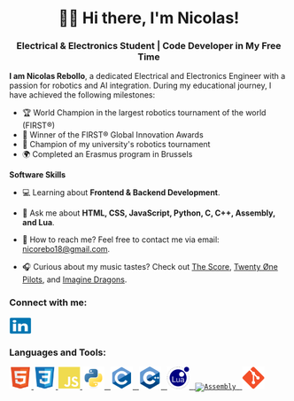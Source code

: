<h1 align="center">👋🏽 Hi there, I'm Nicolas!</h1>
<h3 align="center">Electrical & Electronics Student | Code Developer in My Free Time</h3>

**I am Nicolas Rebollo**, a dedicated Electrical and Electronics Engineer with a passion for robotics and AI integration. During my educational journey, I have achieved the following milestones:

- 🏆 World Champion in the largest robotics tournament of the world (FIRST®)
- 🏅 Winner of the FIRST® Global Innovation Awards
- 🥇 Champion of my university's robotics tournament
- 🌍 Completed an Erasmus program in Brussels


**Software Skills**
<!--- - 💼 Currently working on a GTA V Server at [EpiclandRP's Discord](https://discord.gg/zXSJKtwAra). -->

- 💻 Learning about **Frontend & Backend Development**.

- 💬 Ask me about **HTML, CSS, JavaScript, Python, C, C++, Assembly, and Lua**.

- 📧 How to reach me? Feel free to contact me via email: [nicorebo18@gmail.com](mailto:nicorebo18@gmail.com).

- 🎧 Curious about my music tastes? Check out [The Score](https://music.youtube.com/channel/UCdQICt_YIo4FEOaLtTOi4RA), [Twenty Øne Pilots](https://music.youtube.com/channel/UCnX0L9QiftAcWdzeBx31xCw), and [Imagine Dragons](https://music.youtube.com/channel/UC0aXrjVxG5pZr99v77wZdPQ).

<p align="left">
<h3 align="left">Connect with me:</h3>
<a href="https://www.linkedin.com/in/nicorebo18/" target="blank"><img align="center" src="https://raw.githubusercontent.com/devicons/devicon/master/icons/linkedin/linkedin-original.svg" alt="nicorebo18" height="30" width="40" /> </a>
</p>

<h3 align="left">Languages and Tools:</h3>
<p align="left">  
    <a href="https://www.w3.org/html/" target="_blank"> 
        <code><img src="https://raw.githubusercontent.com/devicons/devicon/master/icons/html5/html5-original.svg" alt="HTML" width="40" height="40"/></code> 
    </a>  
    <a href="https://www.w3schools.com/css/" target="_blank"> 
        <code><img src="https://raw.githubusercontent.com/devicons/devicon/master/icons/css3/css3-original.svg" alt="CSS" width="40" height="40"/></code>  
    </a> 
    <a href="https://developer.mozilla.org/en-US/docs/Web/JavaScript" target="_blank"> 
        <code><img src="https://raw.githubusercontent.com/devicons/devicon/master/icons/javascript/javascript-plain.svg" alt="JavaScript" width="40" height="40"/></code>  
    </a>
    <a href="https://www.python.org/" target="_blank"> 
        <code><img src="https://raw.githubusercontent.com/devicons/devicon/master/icons/python/python-original.svg" alt="Python" width="40" height="40"/> </code> 
    </a> 
    <a href="https://en.wikipedia.org/wiki/C_(programming_language)" target="_blank"> 
        <code><img src="https://raw.githubusercontent.com/devicons/devicon/master/icons/c/c-original.svg" alt="C" width="40" height="40"/> </code> 
    </a>
    <a href="https://en.wikipedia.org/wiki/C%2B%2B" target="_blank"> 
        <code><img src="https://raw.githubusercontent.com/devicons/devicon/master/icons/cplusplus/cplusplus-original.svg" alt="C++" width="40" height="40"/> </code> 
    </a>
    <a href="https://www.lua.org/" target="_blank"> 
        <code><img src="https://raw.githubusercontent.com/devicons/devicon/master/icons/lua/lua-original.svg" alt="Lua" width="40" height="40"/> </code> 
    </a>
    <a href="https://en.wikipedia.org/wiki/Assembly_language" target="_blank"> 
        <code><img src="https://www.svgrepo.com/show/373445/assembly.svg" alt="Assembly" width="40" height="40"/> </code> 
    </a>
    <a href="https://git-scm.com/" target="_blank"> 
        <code><img src="https://raw.githubusercontent.com/devicons/devicon/master/icons/git/git-original.svg" alt="Git" width="40" height="40"/></code>  
    </a> 
</p>
